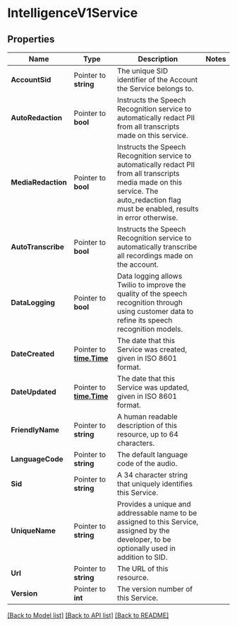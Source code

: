 # IntelligenceV1Service

## Properties

Name | Type | Description | Notes
------------ | ------------- | ------------- | -------------
**AccountSid** | Pointer to **string** | The unique SID identifier of the Account the Service belongs to. |
**AutoRedaction** | Pointer to **bool** | Instructs the Speech Recognition service to automatically redact PII from all transcripts made on this service. |
**MediaRedaction** | Pointer to **bool** | Instructs the Speech Recognition service to automatically redact PII from all transcripts media made on this service. The auto_redaction flag must be enabled, results in error otherwise. |
**AutoTranscribe** | Pointer to **bool** | Instructs the Speech Recognition service to automatically transcribe all recordings made on the account. |
**DataLogging** | Pointer to **bool** | Data logging allows Twilio to improve the quality of the speech recognition through using customer data to refine its speech recognition models. |
**DateCreated** | Pointer to [**time.Time**](time.Time.md) | The date that this Service was created, given in ISO 8601 format. |
**DateUpdated** | Pointer to [**time.Time**](time.Time.md) | The date that this Service was updated, given in ISO 8601 format. |
**FriendlyName** | Pointer to **string** | A human readable description of this resource, up to 64 characters. |
**LanguageCode** | Pointer to **string** | The default language code of the audio. |
**Sid** | Pointer to **string** | A 34 character string that uniquely identifies this Service. |
**UniqueName** | Pointer to **string** | Provides a unique and addressable name to be assigned to this Service, assigned by the developer, to be optionally used in addition to SID. |
**Url** | Pointer to **string** | The URL of this resource. |
**Version** | Pointer to **int** | The version number of this Service. |

[[Back to Model list]](../README.md#documentation-for-models) [[Back to API list]](../README.md#documentation-for-api-endpoints) [[Back to README]](../README.md)


